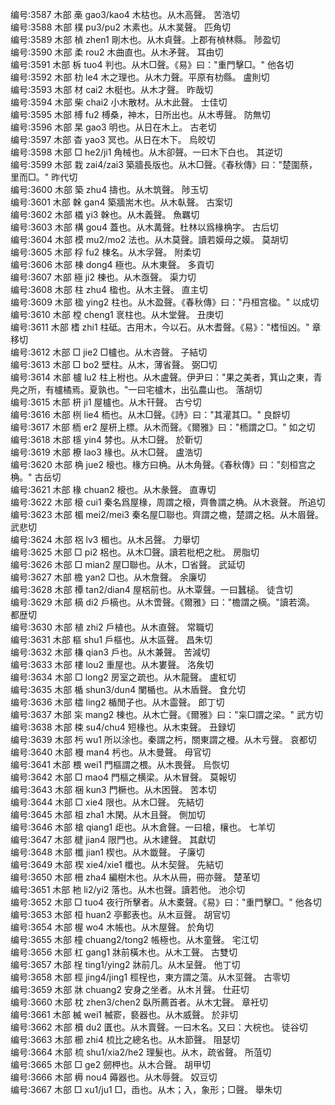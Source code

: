 <!-- { "loadSidebar": true } -->
编号:3587   木部   槀   gao3/kao4   木枯也。从木高聲。   苦浩切  
编号:3588   木部   樸   pu3/pu2   木素也。从木菐聲。   匹角切  
编号:3589   木部   楨   zhen1   剛木也。从木貞聲。上郡有楨林縣。   陟盈切  
编号:3590   木部   柔   rou2   木曲直也。从木矛聲。   耳由切  
编号:3591   木部   柝   tuo4   判也。从木□聲。《易》曰："重門擊□。"   他各切  
编号:3592   木部   朸   le4   木之理也。从木力聲。平原有朸縣。   盧則切  
编号:3593   木部   材   cai2   木梃也。从木才聲。   昨哉切  
编号:3594   木部   柴   chai2   小木散材。从木此聲。   士佳切  
编号:3595   木部   榑   fu2   榑桑，神木，日所出也。从木尃聲。   防無切  
编号:3596   木部   杲   gao3   明也。从日在木上。   古老切  
编号:3597   木部   杳   yao3   冥也。从日在木下。   烏皎切  
编号:3598   木部   □   he2/ji1   角械也。从木卻聲。一曰木下白也。   其逆切  
编号:3599   木部   栽   zai4/zai3   築牆長版也。从木□聲。《春秋傳》曰："楚圍蔡，里而□。"   昨代切  
编号:3600   木部   築   zhu4   擣也。从木筑聲。   陟玉切  
编号:3601   木部   榦   gan4   築牆耑木也。从木倝聲。   古案切  
编号:3602   木部   檥   yi3   榦也。从木義聲。   魚羈切  
编号:3603   木部   構   gou4   蓋也。从木冓聲。杜林以爲椽桷字。   古后切  
编号:3604   木部   模   mu2/mo2   法也。从木莫聲。讀若嫫母之嫫。   莫胡切  
编号:3605   木部   桴   fu2   棟名。从木孚聲。   附柔切  
编号:3606   木部   棟   dong4   極也。从木東聲。   多貢切  
编号:3607   木部   極   ji2   棟也。从木亟聲。   渠力切  
编号:3608   木部   柱   zhu4   楹也。从木主聲。   直主切  
编号:3609   木部   楹   ying2   柱也。从木盈聲。《春秋傳》曰："丹桓宫楹。"   以成切  
编号:3610   木部   樘   cheng1   衺柱也。从木堂聲。   丑庚切  
编号:3611   木部   榰   zhi1   柱砥。古用木，今以石。从木耆聲。《易》："榰恒凶。"   章移切  
编号:3612   木部   □   jie2   □櫨也。从木咨聲。   子結切  
编号:3613   木部   □   bo2   壁柱。从木，薄省聲。   弼□切  
编号:3614   木部   櫨   lu2   柱上柎也。从木盧聲。伊尹曰："果之美者，箕山之東，青鳧之所，有櫨橘焉。夏孰也。"一曰宅櫨木，出弘農山也。   落胡切  
编号:3615   木部   枅   ji1   屋櫨也。从木幵聲。   古兮切  
编号:3616   木部   栵   lie4   栭也。从木□聲。《詩》曰："其灌其□。"   良辥切  
编号:3617   木部   栭   er2   屋枅上標。从木而聲。《爾雅》曰："栭謂之□。"   如之切  
编号:3618   木部   檼   yin4   棼也。从木□聲。   於靳切  
编号:3619   木部   橑   lao3   椽也。从木□聲。   盧浩切  
编号:3620   木部   桷   jue2   榱也。椽方曰桷。从木角聲。《春秋傳》曰："刻桓宫之桷。"   古岳切  
编号:3621   木部   椽   chuan2   榱也。从木彖聲。   直專切  
编号:3622   木部   榱   cui1   秦名爲屋椽，周謂之榱，齊魯謂之桷。从木衰聲。   所追切  
编号:3623   木部   楣   mei2/mei3   秦名屋□聯也。齊謂之檐，楚謂之梠。从木眉聲。   武悲切  
编号:3624   木部   梠   lv3   楣也。从木呂聲。   力舉切  
编号:3625   木部   □   pi2   梠也。从木□聲。讀若枇杷之枇。   房脂切  
编号:3626   木部   □   mian2   屋□聯也。从木，□省聲。   武延切  
编号:3627   木部   檐   yan2   □也。从木詹聲。   余廉切  
编号:3628   木部   橝   tan2/dian4   屋梠前也。从木覃聲。一曰蠶槌。   徒含切  
编号:3629   木部   樀   di2   戶樀也。从木啻聲。《爾雅》曰："檐謂之樀。"讀若滴。   都歴切  
编号:3630   木部   植   zhi2   戶植也。从木直聲。   常職切  
编号:3631   木部   樞   shu1   戶樞也。从木區聲。   昌朱切  
编号:3632   木部   槏   qian3   戶也。从木兼聲。   苦減切  
编号:3633   木部   樓   lou2   重屋也。从木婁聲。   洛矦切  
编号:3634   木部   □   long2   房室之疏也。从木龍聲。   盧紅切  
编号:3635   木部   楯   shun3/dun4   闌楯也。从木盾聲。   食允切  
编号:3636   木部   櫺   ling2   楯閒子也。从木霝聲。   郎丁切  
编号:3637   木部   杗   mang2   棟也。从木亡聲。《爾雅》曰："杗□謂之梁。"   武方切  
编号:3638   木部   梀   su4/chu4   短椽也。从木束聲。   丑録切  
编号:3639   木部   杇   wu1   所以涂也。秦謂之杇，關東謂之槾。从木亏聲。   哀都切  
编号:3640   木部   槾   man4   杇也。从木曼聲。   母官切  
编号:3641   木部   椳   wei1   門樞謂之椳。从木畏聲。   烏恢切  
编号:3642   木部   □   mao4   門樞之横梁。从木冒聲。   莫報切  
编号:3643   木部   梱   kun3   門橛也。从木困聲。   苦本切  
编号:3644   木部   □   xie4   限也。从木□聲。   先結切  
编号:3645   木部   柤   zha1   木閑。从木且聲。   側加切  
编号:3646   木部   槍   qiang1   歫也。从木倉聲。一曰槍，欀也。   七羊切  
编号:3647   木部   楗   jian4   限門也。从木建聲。   其獻切  
编号:3648   木部   櫼   jian1   楔也。从木韱聲。   子廉切  
编号:3649   木部   楔   xie4/xie1   櫼也。从木契聲。   先結切  
编号:3650   木部   柵   zha4   編樹木也。从木从冊，冊亦聲。   楚革切  
编号:3651   木部   杝   li2/yi2   落也。从木也聲。讀若他。   池尒切  
编号:3652   木部   □   tuo4   夜行所擊者。从木橐聲。《易》曰："重門擊□。"   他各切  
编号:3653   木部   桓   huan2   亭郵表也。从木亘聲。   胡官切  
编号:3654   木部   楃   wo4   木帳也。从木屋聲。   於角切  
编号:3655   木部   橦   chuang2/tong2   帳極也。从木童聲。   宅江切  
编号:3656   木部   杠   gang1   牀前橫木也。从木工聲。   古雙切  
编号:3657   木部   桯   ting1/ying2   牀前几。从木呈聲。   他丁切  
编号:3658   木部   桱   jing4/jing1   桱桯也，東方謂之蕩。从木坙聲。   古零切  
编号:3659   木部   牀   chuang2   安身之坐者。从木爿聲。   仕莊切  
编号:3660   木部   枕   zhen3/chen2   臥所薦首者。从木冘聲。   章衽切  
编号:3661   木部   楲   wei1   楲窬，褻器也。从木威聲。   於非切  
编号:3662   木部   櫝   du2   匱也。从木賣聲。一曰木名。又曰：大梡也。   徒谷切  
编号:3663   木部   櫛   zhi4   梳比之總名也。从木節聲。   阻瑟切  
编号:3664   木部   梳   shu1/xia2/he2   理髮也。从木，疏省聲。   所菹切  
编号:3665   木部   □   ge2   劒柙也。从木合聲。   胡甲切  
编号:3666   木部   槈   nou4   薅器也。从木辱聲。   奴豆切  
编号:3667   木部   □   xu1/ju1   □，臿也。从木；入，象形；□聲。   舉朱切  
